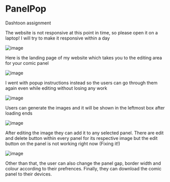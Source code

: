 # PanelPop
Dashtoon assignment

The website is not responsive at this point in time, so please open it on a laptop! I will try to make it responsive within a day

![image](https://github.com/Nugget-56/PanelPop/assets/76615014/ddf3fde4-022e-4400-b505-318daa3a7804)

Here is the landing page of my website which takes you to the editing area for your comic panel

![image](https://github.com/Nugget-56/PanelPop/assets/76615014/61459f71-d6e0-415a-842f-e7b0ee6eb318)

I went with popup instructions instead so the users can go through them again even while editing without losing any work

![image](https://github.com/Nugget-56/PanelPop/assets/76615014/7b547dbf-982e-4a72-aded-d448b87c6d3a)

Users can generate the images and it will be shown in the leftmost box after loading ends

![image](https://github.com/Nugget-56/PanelPop/assets/76615014/517983fd-aa33-40f5-8969-7ee377156781)

After editing the image they can add it to any selected panel. There are edit and delete button within every panel for its respective image but the edit button on the panel is not working right now (Fixing it!)

![image](https://github.com/Nugget-56/PanelPop/assets/76615014/7f4ef926-78e5-4025-9634-c2cbfd0e3b7b)

Other than that, the user can also change the panel gap, border width and colour according to their prefrences. Finally, they can download the comic panel to their devices.



